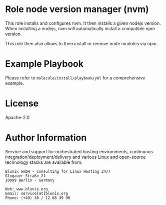 # Role node version manager (nvm)

This role installs and configures nvm. It then installs a given nodejs version. When installing a nodejs, nvm will automatically install a compatible npm version.

This role then also allows to then install or remove node modules via npm.

# Example Playbook

Please refer to `molecule/install/playbook/yml` for a comprehensive example.

# License

Apache-2.0

# Author Information

Service and support for orchestrated hosting environments,
continuous integration/deployment/delivery and various Linux
and open-source technology stacks are available from:

```
Blunix GmbH - Consulting for Linux Hosting 24/7
Glogauer Straße 21
10999 Berlin - Germany

Web: www.blunix.org
Email: service[at]blunix.org
Phone: (+49) 30 / 12 08 39 90
```
